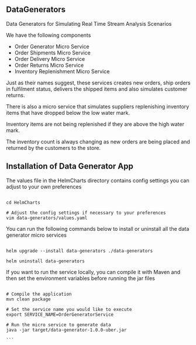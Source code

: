 ## DataGenerators

Data Generators for Simulating Real Time Stream Analysis Scenarios

We have the following components

- Order Generator Micro Service
- Order Shipments Micro Service
- Order Delivery Micro Service
- Order Returns Micro Service
- Inventory Replenishment Micro Service

Just as their names suggest, these services creates new orders, ship orders in fulfilment status, delivers the shipped items and also simulates customer returns.

There is also a micro service that simulates suppliers replenishing inventory items that have dropped below the low water mark.

Inventory items are not being replenished if they are above the high water mark.

The inventory count is always changing as new orders are being placed and returned by the customers to the store.


## Installation of Data Generator App

The values file in the HelmCharts directory contains config settings you can adjust to your own preferences

````shell script

cd HelmCharts

# Adjust the config settings if necessary to your preferences
vim data-generators/values.yaml

````

You can run the following commands below to install or uninstall all the data generator micro services

````shell script

helm upgrade --install data-generators ./data-generators

helm uninstall data-generators

````

If you want to run the service locally, you can compile it with Maven and then set the environment variables before running the jar files

````shell script

# Compile the application
mvn clean package

# Set the service name you would like to execute
export SERVICE_NAME=OrderGeneratorService

# Run the micro service to generate data
java -jar target/data-generator-1.0.0-uber.jar 

```
